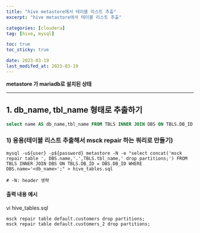 ```yaml
---
title: "hive metastore에서 테이블 리스트 추출"
excerpt: "hive metastore에서 테이블 리스트 추출"

categories: [cloudera]
tag: [hive, mysql]

toc: true
toc_sticky: true

date: 2023-03-19
last_modifed_at: 2023-03-19
---
```


**metastore 가 mariadb로 설치된 상태**
* * *

## 1. db_name, tbl_name 형태로 추출하기
```SQL
select name AS db_name,tbl_name FROM TBLS INNER JOIN DBS ON TBLS.DB_ID = DBS.DB_ID WHERE DBS.name='default'
```

### 1) 응용(테이블 리스트 추출해서 msck repair 하는 쿼리로 만들기)
```shell
mysql -u${user} -p${password} metastore -N -e "select concat('msck repair table ', DBS.name,'.',TBLS.tbl_name,' drop partitions;') FROM TBLS INNER JOIN DBS ON TBLS.DB_ID = DBS.DB_ID WHERE DBS.name='<db_name>';" > hive_tables.sql

# -N: header 생략
```

#### 출력 내용 예시
vi hive_tables.sql
```text
msck repair table default.customers drop partitions;
msck repair table default.customers_2 drop partitions;
```

